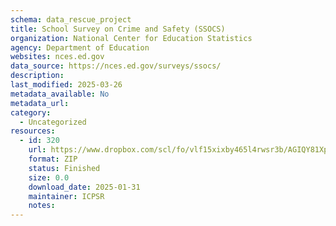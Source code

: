 ```yaml
---
schema: data_rescue_project 
title: School Survey on Crime and Safety (SSOCS)
organization: National Center for Education Statistics
agency: Department of Education
websites: nces.ed.gov
data_source: https://nces.ed.gov/surveys/ssocs/
description: 
last_modified: 2025-03-26
metadata_available: No
metadata_url: 
category:
  - Uncategorized
resources:
  - id: 320
    url: https://www.dropbox.com/scl/fo/vlf15xixby465l4rwsr3b/AGIQY81XpzFXvXWAKCeBGa0?rlkey=hwex8zagqdeey3erfi1zvnwgm&dl=0
    format: ZIP
    status: Finished
    size: 0.0
    download_date: 2025-01-31
    maintainer: ICPSR
    notes: 
---
```

